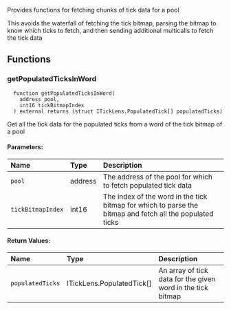 Provides functions for fetching chunks of tick data for a pool

This avoids the waterfall of fetching the tick bitmap, parsing the bitmap to know which ticks to fetch, and
then sending additional multicalls to fetch the tick data

## Functions

### getPopulatedTicksInWord

```solidity
  function getPopulatedTicksInWord(
    address pool,
    int16 tickBitmapIndex
  ) external returns (struct ITickLens.PopulatedTick[] populatedTicks)
```

Get all the tick data for the populated ticks from a word of the tick bitmap of a pool

#### Parameters:

| Name              | Type    | Description                                                                |
| :---------------- | :------ | :------------------------------------------------------------------------- |
| `pool`            | address | The address of the pool for which to fetch populated tick data             |
| `tickBitmapIndex` | int16   | The index of the word in the tick bitmap for which to parse the bitmap and fetch all the populated ticks |


#### Return Values:

| Name             | Type                      | Description                                                 |
| :--------------- | :------------------------ | :---------------------------------------------------------- |
| `populatedTicks` | ITickLens.PopulatedTick[] | An array of tick data for the given word in the tick bitmap |
